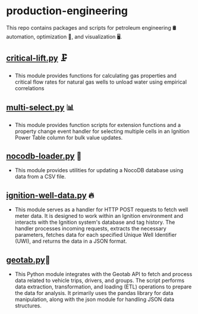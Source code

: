 # production-engineering

This repo contains packages and scripts for petroleum engineering 🛢️ automation, optimization 🔬, and visualization 🖥️.

## [critical-lift.py](https://github.com/tysontrail/production-engineering/blob/0f1636a0b2b1e2d41553a3088c6d3ba2ea3318c8/critical-lift.py) 🗜️

- This module provides functions for calculating gas properties and critical flow rates for natural gas wells to unload water using empirical correlations

## [multi-select.py](https://github.com/tysontrail/production-engineering/blob/main/multi-select.py) 📊

- This module provides function scripts for extension functions and a property change event handler for selecting multiple cells in an Ignition Power Table column for bulk value updates.

## [nocodb-loader.py](https://github.com/tysontrail/production-engineering/blob/main/nocodb-loader.py) 💾

- This module provides utilities for updating a NocoDB database using data from a CSV file.

## [ignition-well-data.py](ignition-well-data.py) 🔥

- This module serves as a handler for HTTP POST requests to fetch well meter data. It is designed to work within an Ignition environment and interacts with the Ignition system's database and tag history. The handler processes incoming requests, extracts the necessary parameters, fetches data for each specified Unique Well Identifier (UWI), and returns the data in a JSON format.

## [geotab.py](geotab.py)🚚

- This Python module integrates with the Geotab API to fetch and process data related to vehicle trips, drivers, and groups. The script performs data extraction, transformation, and loading (ETL) operations to prepare the data for analysis. It primarily uses the pandas library for data manipulation, along with the json module for handling JSON data structures.
